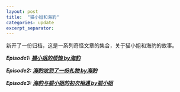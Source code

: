 ```yaml
---
layout: post
title:  "猫小姐和海豹"
categories: update
excerpt_separator: 
---
```



新开了一份归档，这是一系列奇怪文章的集合，关于猫小姐和海豹的故事。


***Episode1:  [猫小姐的烦恼 by海豹](/update/2019/10/21/Novel_Archive1.html)***

***Episode2:  [海豹收到了一份礼物 by海豹](/update/2019/10/22/Novel_Archive2.html)***

***Episode3:  [海豹与猫小姐的初次相遇 by猫小姐](/update/2019/10/23/Novel_Archive3.html)***